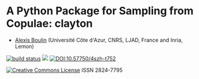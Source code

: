 # A Python Package for Sampling from Copulae: clayton

- [Alexis Boulin](https://aleboul.github.io/) (Université Côte d'Azur, CNRS, LJAD, France and Inria, Lemon)

[![build status](https://github.com/computorg/published-202301-boulin-clayton/workflows/build/badge.svg)](https://github.com/computorg/published-202301-boulin-clayton)
[![](https://img.shields.io/github/last-commit/computorg/published-202301-boulin-clayton.svg)](https://github.com/computorg/published-202301-boulin-clayton/commits/main)
[![DOI:10.57750/4szh-t752](https://img.shields.io/badge/DOI-10.57750%2F4szh-t752.svg)](https://doi.org/10.57750/4szh-t752)
<!-- [![review 1](https://img.shields.io/badge/review-report%201-blue)](https://github.com/computorg/published-202301-boulin-clayton/issues/1)-->
<!-- [![review 2](https://img.shields.io/badge/review-report%202-blue)](https://github.com/computorg/published-202301-boulin-clayton/issues/2)-->
[![Creative Commons License](https://i.creativecommons.org/l/by/4.0/80x15.png)](http://creativecommons.org/licenses/by/4.0/)
ISSN 2824-7795

